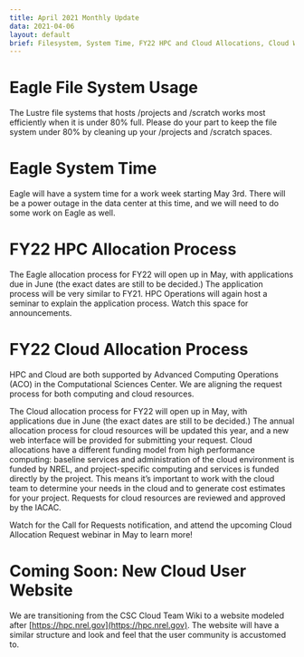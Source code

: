```yaml
---
title: April 2021 Monthly Update
data: 2021-04-06
layout: default
brief: Filesystem, System Time, FY22 HPC and Cloud Allocations, Cloud Website
---
```


# Eagle File System Usage
The Lustre file systems that hosts /projects and /scratch works most efficiently when it is under 80% full. Please do your part to 
keep the file system under 80% by cleaning up your /projects and /scratch spaces. 

# Eagle System Time
Eagle will have a system time for a work week starting May 3rd. There will be a power outage in the data center at this time, and 
we will need to do some work on Eagle as well. 

# FY22 HPC Allocation Process
The Eagle allocation process for FY22 will open up in May, with applications due in June (the exact dates are still to be decided.) The 
application process will be very similar to FY21. HPC Operations will again host a seminar to explain the application process. Watch 
this space for announcements.

# FY22 Cloud Allocation Process
HPC and Cloud are both supported by Advanced Computing Operations (ACO) in the Computational Sciences Center. We are aligning the 
request process for both computing and cloud resources. 

The Cloud allocation process for FY22 will open up in May, with applications due in June (the exact dates are still to be decided.)  The 
annual allocation process for cloud resources will be updated this year, and a new web interface will be provided for submitting your 
request. Cloud allocations have a different funding model from high performance computing: baseline services and administration of the
cloud environment is funded by NREL, and project-specific computing and services is funded directly by the project. This means it’s 
important to work with the cloud team to determine your needs in the cloud and to generate cost estimates for your project. Requests 
for cloud resources are reviewed and approved by the IACAC.

Watch for the Call for Requests notification, and attend the upcoming Cloud Allocation Request webinar in May to learn more!

# Coming Soon: New Cloud User Website
We are transitioning from the CSC Cloud Team Wiki to a website modeled after [https://hpc.nrel.gov](https://hpc.nrel.gov). The website will have a similar structure and look and feel that the user community is accustomed to.
